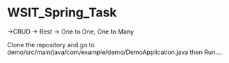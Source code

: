 # WSIT_Spring_Task
->CRUD
-> Rest
-> One to One, One to Many

Clone the repository and go to demo/src/main/java/com/example/demo/DemoApplication.java
then Run....

